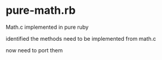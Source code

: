 pure-math.rb
============

Math.c implemented in pure ruby

identified the methods need to be implemented from math.c

now need to port them
